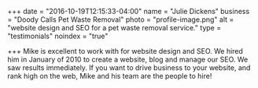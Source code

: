 +++
date = "2016-10-19T12:15:33-04:00"
name = "Julie Dickens"
business = "Doody Calls Pet Waste Removal"
photo = "profile-image.png"
alt = "website design and SEO for a pet waste removal service."
type = "testimonials"
noindex = "true"

+++
Mike is excellent to work with for website design and SEO. We hired him in January of 2010 to create a website, blog and manage our SEO. We saw results immediately. If you want to drive business to your website, and rank high on the web, Mike and his team are the people to hire!

<!--more-->
